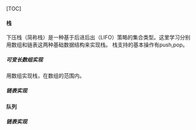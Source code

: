 
[TOC]
#### 栈
下压栈（简称栈）是一种基于后进后出（LIFO）策略的集合类型。这里学习分别用数组和链表这两种基础数据结构来实现栈。
栈支持的基本操作有push,pop。
##### 可变长数组实现
用数组实现栈，在数组的范围内。
##### 链表实现

#### 队列
##### 链表实现